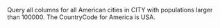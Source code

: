 Query all columns for all American cities in CITY with populations larger than 100000. The CountryCode for America is USA.